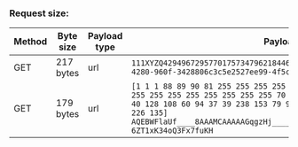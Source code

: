 ### Request size:

| Method | Byte size | Payload type | Payload                                                                                                                                                                                                                                                                                                         |
| ------ | --------- | ------------ | --------------------------------------------------------------------------------------------------------------------------------------------------------------------------------------------------------------------------------------------------------------------------------------------------------------- |
| GET    | 217 bytes | url          | `111XYZQ429496729577017573479621844674407370955161546090691-dc41-4280-960f-3428806c3c5e2527ee99-4f5c-4adf-8a10-dc5c7b7ee287`                                                                                                                                                                                    |
| GET    | 179 bytes | url          | `[1 1 1 88 89 90 81 255 255 255 255 0 0 3 2 0 0 0 0 106 160 204 120 255 255 255 255 255 255 255 255 70 9 6 145 220 65 66 128 150 15 52 40 128 108 60 94 37 39 238 153 79 92 74 223 138 16 220 92 123 126 226 135]` <br/> `AQEBWFlaUf____8AAAMCAAAAAGqgzHj__________0YJBpHcQUKAlg80KIBsPF4lJ-6ZT1xK34oQ3Fx7fuKH` |

